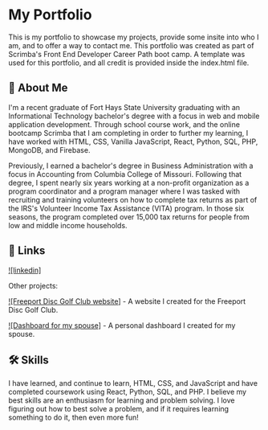 
# My Portfolio

This is my portfolio to showcase my projects, provide some insite into who I am, and to offer a way to contact me. This portfolio was created as part of Scrimba's Front End Developer Career Path boot camp. A template was used for this portfolio, and all credit is provided inside the index.html file.





## 🚀 About Me
I'm a recent graduate of Fort Hays State University graduating with an Informational Technology bachelor's degree with a focus in web and mobile application development. Through school course work, and the online bootcamp Scrimba that I am completing in order to further my learning, I have worked with HTML, CSS, Vanilla JavaScript, React, Python, SQL, PHP, MongoDB, and Firebase.

Previously, I earned a bachelor's degree in Business Administration with a focus in Accounting from Columbia College of Missouri. Following that degree, I spent nearly six years working at a non-profit organization as a program coordinator and a program manager where I was tasked with recruiting and training volunteers on how to complete tax returns as part of the IRS's Volunteer Income Tax Assistance (VITA) program. In those six seasons, the program completed over 15,000 tax returns for people from low and middle income households.


## 🔗 Links

[![linkedin]](https://www.linkedin.com/in/lncprkns/)

Other projects:

[![Freeport Disc Golf Club website]](https://fdgc.netlify.app/) - A website I created for the Freeport Disc Golf Club.

[![Dashboard for my spouse]](https://hellotomylove.netlify.app/) - A personal dashboard I created for my spouse.



## 🛠 Skills

I have learned, and continue to learn, HTML, CSS, and JavaScript and have completed coursework using React, Python, SQL, and PHP. I believe my best skills are an enthusiasm for learning and problem solving. I love figuring out how to best solve a problem, and if it requires learning something to do it, then even more fun!
